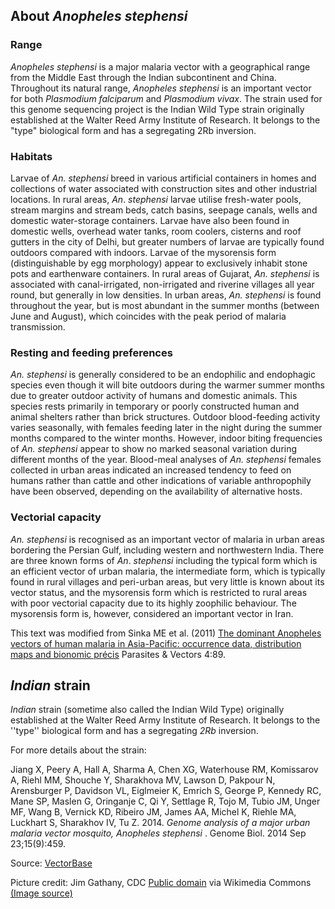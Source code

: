 About *Anopheles stephensi*
---------------------------

### Range

*Anopheles stephensi* is a major malaria vector with a geographical
range from the Middle East through the Indian subcontinent and China.
Throughout its natural range, *Anopheles* *stephensi* is an important
vector for both *Plasmodium* *falciparum* and *Plasmodium vivax*. The
strain used for this genome sequencing project is the Indian Wild Type
strain originally established at the Walter Reed Army Institute of
Research. It belongs to the \"type\" biological form and has a
segregating 2Rb inversion.

### Habitats

Larvae of *An. stephensi* breed in various artificial containers in
homes and collections of water associated with construction sites and
other industrial locations. In rural areas, *An*. *stephensi* larvae
utilise fresh-water pools, stream margins and stream beds, catch basins,
seepage canals, wells and domestic water-storage containers. Larvae have
also been found in domestic wells, overhead water tanks, room coolers,
cisterns and roof gutters in the city of Delhi, but greater numbers of
larvae are typically found outdoors compared with indoors. Larvae of the
mysorensis form (distinguishable by egg morphology) appear to
exclusively inhabit stone pots and earthenware containers. In rural
areas of Gujarat, *An. stephensi* is associated with canal-irrigated,
non-irrigated and riverine villages all year round, but generally in low
densities. In urban areas, *An. stephensi* is found throughout the year,
but is most abundant in the summer months (between June and August),
which coincides with the peak period of malaria transmission.

### Resting and feeding preferences

*An. stephensi* is generally considered to be an endophilic and
endophagic species even though it will bite outdoors during the warmer
summer months due to greater outdoor activity of humans and domestic
animals. This species rests primarily in temporary or poorly constructed
human and animal shelters rather than brick structures. Outdoor
blood-feeding activity varies seasonally, with females feeding later in
the night during the summer months compared to the winter months.
However, indoor biting frequencies of *An. stephensi* appear to show no
marked seasonal variation during different months of the year.
Blood-meal analyses of *An. stephensi* females collected in urban areas
indicated an increased tendency to feed on humans rather than cattle and
other indications of variable anthropophily have been observed,
depending on the availability of alternative hosts.

### Vectorial capacity

*An. stephensi* is recognised as an important vector of malaria in urban
areas bordering the Persian Gulf, including western and northwestern
India. There are three known forms of *An*. *stephensi* including the
typical form which is an efficient vector of urban malaria, the
intermediate form, which is typically found in rural villages and
peri-urban areas, but very little is known about its vector status, and
the mysorensis form which is restricted to rural areas with poor
vectorial capacity due to its highly zoophilic behaviour. The mysorensis
form is, however, considered an important vector in Iran.

This text was modified from Sinka ME et al. (2011) [The dominant
Anopheles vectors of human malaria in Asia-Pacific: occurrence data,
distribution maps and bionomic
précis](http://www.parasitesandvectors.com/content/4/1/89) Parasites &
Vectors 4:89.

*Indian* strain
---------------

*Indian* strain (sometime also called the Indian Wild Type) originally
established at the Walter Reed Army Institute of Research. It belongs to
the \'\'type\'\' biological form and has a segregating *2Rb* inversion.

For more details about the strain:

Jiang X, Peery A, Hall A, Sharma A, Chen XG, Waterhouse RM, Komissarov
A, Riehl MM, Shouche Y, Sharakhova MV, Lawson D, Pakpour N, Arensburger
P, Davidson VL, Eiglmeier K, Emrich S, George P, Kennedy RC, Mane SP,
Maslen G, Oringanje C, Qi Y, Settlage R, Tojo M, Tubio JM, Unger MF,
Wang B, Vernick KD, Ribeiro JM, James AA, Michel K, Riehle MA, Luckhart
S, Sharakhov IV, Tu Z. 2014. *Genome analysis of a major urban malaria
vector mosquito, Anopheles stephensi* . Genome Biol. 2014 Sep
23;15(9):459.

Source:
[VectorBase](https://veupathdb.org/veupathdb/app/search/dataset/AllDatasets/result?filterTerm=GCA_000300775.2)

Picture credit: 
Jim Gathany, CDC [Public domain](https://commons.wikimedia.org/wiki/Main_Page) via Wikimedia Commons [(Image source)](https://commons.wikimedia.org/wiki/File:Anopheles_stephensi.jpeg)

